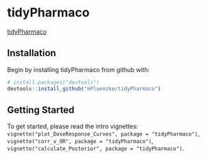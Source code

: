 
<!-- README.md is generated from README.Rmd. Please edit that file -->
tidyPharmaco
============

[tidyPharmaco](https://github.com/mPloenzke/tidyPharmaco)

Installation
------------

Begin by installing tidyPharmaco from github with:

``` r
# install.packages("devtools")
devtools::install_github("mPloenzke/tidyPharmaco")
```

Getting Started
---------------

To get started, please read the intro vignettes: `vignette("plot_DoseResponse_Curves", package = "tidyPharmaco")`, `vignette("corr_v_OR", package = "tidyPharmaco")`, `vignette("calculate_Posterior", package = "tidyPharmaco")`.
